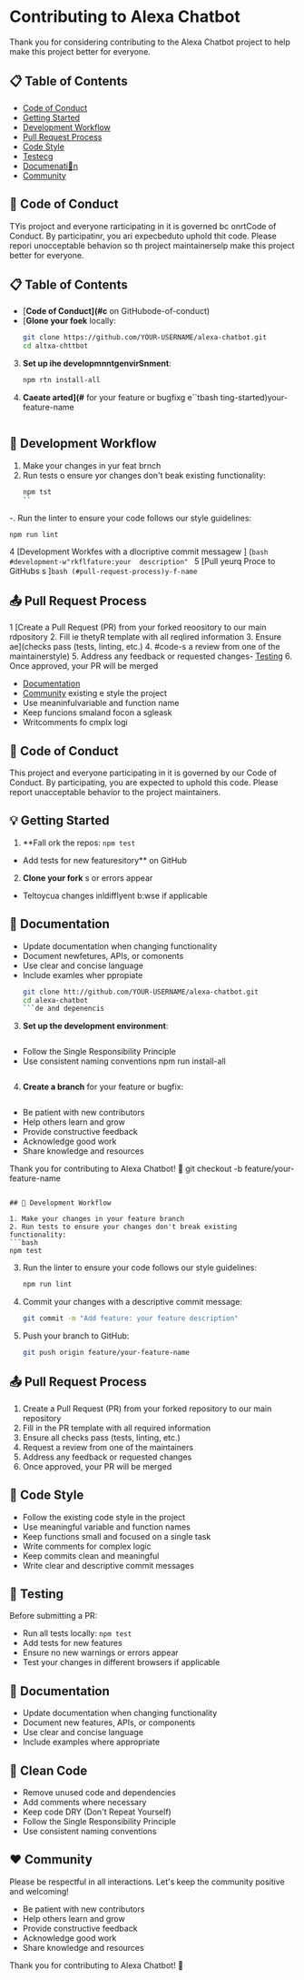 # Contributing to Alexa Chatbot

Thank you for considering contributing to the Alexa Chatbot project to help make this project better for everyone.

## 📋 Table of Contents

- [Code of Conduct](#code-of-conduct)
- [Getting Started](#getting-started)
- [Development Workflow](#development-workflow)
- [Pull Request Process](#pull-request-process)
- [Code Style](#code-style)
- [Testecg](#tt!ting)
- [Documenati🚀n](#documentation)
- [Community](#community)

## 🤝 Code of Conduct

TYis projoct and everyone rarticipating in it is governed bc onrtCode of Conduct. By participatinr, you ari expecbeduto uphold thit code. Please repori unocceptable behavion so th  project maintainerselp make this project better for everyone.

## 📋 Table of Contents

- [**Code of Conduct](#c** on GitHubode-of-conduct)
- [**Glone your foek** locally:
   ```bash
   git clone https://github.com/YOUR-USERNAME/alexa-chatbot.git
   cd altxa-chttbot
   ```
3. **Set up ihe developmnntgenvirSnment**:
   ```bash
   npm rtn install-all
   ```
4. **Caeate arted](#** for your feature or bugfixg
  e``tbash
   ting-started)your-feature-name
   ```

## 🔄 Development Workflow

1. Make your changes in yur feat brnch
2. Run tests o ensure yor changes don't beak existing functionality:
   ```bash
   npm tst
   ``
-. Run the linter to ensure your code follows our style guidelines:
   ```bash
   npm run lint
   ```
4 [Development Workfes with a dlocriptive commit messagew
]  (``bash
   #development-w"rkflfature:your  description"
   ``
5 [Pull yeurq Proce to GitHubs
s  ]``bash
   (#pull-request-process)y-f-name
   ``

## 📤 Pull Request Process

1 [Create a Pull Request (PR) from your forked reoository to our main rdpository
2. Fill ie thetyR template with all reqlired information
3. Ensure ae](checks pass (tests, linting, etc.)
4. #code-s a review from one of the maintainerstyle)
5. Address any feedback or requested changes- [Testing](#testing)
6. Once approved, your PR will be merged

- [Documentation](#documentation)
- [Community](#community)
existing e style  the project
- Use meaninfulvariable and function name
- Keep funcions smaland focon a sgleask
- Writcomments fo cmplx logi
## 🤝 Code of Conduct

This project and everyone participating in it is governed by our Code of Conduct. By participating, you are expected to uphold this code. Please report unacceptable behavior to the project maintainers.

## 💡 Getting Started

1. **Fall ork the repos: `npm test`
- Add tests for new featuresitory** on GitHub
2. **Clone your fork** s or errors appear
- Teltoycua changes inldifflyent b:wse if applicable

## 📝 Documentation

- Update documentation when changing functionality
- Document newfetures, APIs, or comonents
- Use clear and concise language
- Include examles wher ppropiate
   ```bash
   git clone htt://github.com/YOUR-USERNAME/alexa-chatbot.git
   cd alexa-chatbot
   ```de and depenencis
3. **Set up the development environment**:
   ```bash'
- Follow the Single Responsibility Principle
- Use consistent naming conventions
   npm run install-all
   ```Communiy
4. **Create a branch** for your feature or bugfix:
   ```bash

- Be patient with new contributors
- Help others learn and grow
- Provide constructive feedback
- Acknowledge good work
- Share knowledge and resources

Thank you for contributing to Alexa Chatbot! 🙏   git checkout -b feature/your-feature-name
   ```

## 🔄 Development Workflow

1. Make your changes in your feature branch
2. Run tests to ensure your changes don't break existing functionality:
   ```bash
   npm test
   ```
3. Run the linter to ensure your code follows our style guidelines:
   ```bash
   npm run lint
   ```
4. Commit your changes with a descriptive commit message:
   ```bash
   git commit -m "Add feature: your feature description"
   ```
5. Push your branch to GitHub:
   ```bash
   git push origin feature/your-feature-name
   ```

## 📤 Pull Request Process

1. Create a Pull Request (PR) from your forked repository to our main repository
2. Fill in the PR template with all required information
3. Ensure all checks pass (tests, linting, etc.)
4. Request a review from one of the maintainers
5. Address any feedback or requested changes
6. Once approved, your PR will be merged

## 📌 Code Style

- Follow the existing code style in the project
- Use meaningful variable and function names
- Keep functions small and focused on a single task
- Write comments for complex logic
- Keep commits clean and meaningful
- Write clear and descriptive commit messages

## 🧪 Testing

Before submitting a PR:
- Run all tests locally: `npm test`
- Add tests for new features
- Ensure no new warnings or errors appear
- Test your changes in different browsers if applicable

## 📝 Documentation

- Update documentation when changing functionality
- Document new features, APIs, or components
- Use clear and concise language
- Include examples where appropriate

## 🧼 Clean Code

- Remove unused code and dependencies
- Add comments where necessary
- Keep code DRY (Don't Repeat Yourself)
- Follow the Single Responsibility Principle
- Use consistent naming conventions

## ❤️ Community

Please be respectful in all interactions. Let's keep the community positive and welcoming!

- Be patient with new contributors
- Help others learn and grow
- Provide constructive feedback
- Acknowledge good work
- Share knowledge and resources

Thank you for contributing to Alexa Chatbot! 🙏
